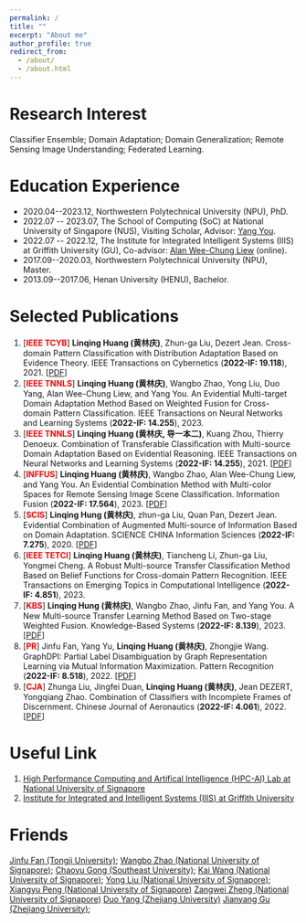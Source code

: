 ```yaml
---
permalink: /
title: ""
excerpt: "About me"
author_profile: true
redirect_from: 
  - /about/
  - /about.html
---
```


Research Interest
======
Classifier Ensemble; Domain Adaptation; Domain Generalization; Remote Sensing Image Understanding; Federated Learning.

Education Experience
======
- 2020.04--2023.12, Northwestern Polytechnical University (NPU), PhD.
- 2022.07 -- 2023.07, The School of Computing (SoC) at National University of Singapore (NUS), Visiting Scholar, Advisor: [Yang You](https://www.comp.nus.edu.sg/~youy/).
- 2022.07 -- 2022.12, The Institute for Integrated Intelligent Systems (IIIS) at Griffith University (GU), Co-advisor: [Alan Wee-Chung Liew](https://experts.griffith.edu.au/7401-alan-weechung-liew) (online).
- 2017.09--2020.03, Northwestern Polytechnical University (NPU), Master.
- 2013.09--2017.06, Henan University (HENU), Bachelor.

Selected Publications
=====
1. [**<font color="red">IEEE TCYB</font>**] **Linqing Huang (黄林庆)**, Zhun-ga Liu, Dezert Jean. Cross-domain Pattern Classification with Distribution Adaptation Based on Evidence Theory. IEEE Transactions on Cybernetics (**2022-IF: 19.118**), 2021. [[PDF](https://ieeexplore.ieee.org/document/9660783)]
2. [**<font color="red">IEEE TNNLS</font>**] **Linqing Huang (黄林庆)**, Wangbo Zhao, Yong Liu, Duo Yang, Alan Wee-Chung Liew, and Yang You. An Evidential Multi-target Domain Adaptation Method Based on Weighted Fusion for Cross-domain Pattern Classification. IEEE Transactions on Neural Networks and Learning Systems (**2022-IF: 14.255**), 2023.
3. [**<font color="red">IEEE TNNLS</font>**] **Linqing Huang (黄林庆, 导一本二)**, Kuang Zhou, Thierry Denoeux. Combination of Transferable Classification with Multi-source Domain Adaptation Based on Evidential Reasoning. IEEE Transactions on Neural Networks and Learning Systems (**2022-IF: 14.255**), 2021. [[PDF](https://ieeexplore.ieee.org/document/9108588)]
4. [**<font color="red">INFFUS</font>**] **Linqing Huang (黄林庆)**, Wangbo Zhao, Alan Wee-Chung Liew, and Yang You. An Evidential Combination Method with Multi-color Spaces for Remote Sensing Image Scene Classification. Information Fusion (**2022-IF: 17.564**), 2023. [[PDF](https://www.sciencedirect.com/science/article/abs/pii/S1566253522002743)]
5. [**<font color="red">SCIS</font>**] **Linqing Hung (黄林庆)**, zhun-ga Liu, Quan Pan, Dezert Jean. Evidential Combination of Augmented Multi-source of Information Based on Domain Adaptation. SCIENCE CHINA Information Sciences (**2022-IF: 7.275**), 2020. [[PDF](https://link.springer.com/article/10.1007/s11432-020-3080-3)]
6. [**<font color="red">IEEE TETCI</font>**] **Linqing Huang (黄林庆)**, Tiancheng Li, Zhun-ga Liu, Yongmei Cheng. A Robust Multi-source Transfer Classification Method Based on Belief Functions for Cross-domain Pattern Recognition. IEEE Transactions on Emerging Topics in Computational Intelligence (**2022-IF: 4.851**), 2023.
7. [**<font color="red">KBS</font>**] **Linqing Hung (黄林庆)**, Wangbo Zhao, Jinfu Fan, and Yang You. A New Multi-source Transfer Learning Method Based on Two-stage Weighted Fusion. Knowledge-Based Systems (**2022-IF: 8.139**), 2023. [[PDF](https://www.sciencedirect.com/science/article/abs/pii/S0950705122013296)]
8. [**<font color="red">PR</font>**] Jinfu Fan, Yang Yu, **Linqing Huang (黄林庆)**, Zhongjie Wang. GraphDPI: Partial Label Disambiguation by Graph Representation Learning via Mutual Information Maximization. Pattern Recognition (**2022-IF: 8.518**), 2022. [[PDF](https://www.sciencedirect.com/science/article/abs/pii/S0031320322006136)]
9. [**<font color="red">CJA</font>**] Zhunga Liu, Jingfei Duan, **Linqing Huang (黄林庆)**, Jean DEZERT, Yongqiang Zhao. Combination of Classifiers with Incomplete Frames of Discernment.  Chinese Journal of Aeronautics (**2022-IF: 4.061**), 2022. [[PDF](https://www.sciencedirect.com/science/article/pii/S1000936121001758)]

Useful Link
=====
1. [High Performance Computing and Artifical Intelligence (HPC-AI) Lab at National University of Signapore](https://ai.comp.nus.edu.sg/)
2. [Institute for Integrated and Intelligent Systems (IIIS) at Griffith University](https://www.griffith.edu.au/institute-integrated-intelligent-systems/our-researchers)

Friends
=====
[Jinfu Fan (Tongji University)](https://scholar.google.com/citations?user=iQtgOnsAAAAJ&hl=zh-CN&oi=ao); 
[Wangbo Zhao (National University of Signapore)](https://wangbo-zhao.github.io/); 
[Chaoyu Gong (Southeast University)](); 
[Kai Wang (National University of Signapore)](https://kaiwang960112.github.io/); 
[Yong Liu (National University of Signapore)](https://ai.comp.nus.edu.sg/people/yong/); 
[Xiangyu Peng (National University of Signapore)](https://scholar.google.com/citations?user=KRUTk7sAAAAJ&hl=zh-CN)
[Zangwei Zheng (National University of Signapore)](https://scholar.google.com/citations?user=FTqutJEAAAAJ&hl=zh-CN&oi=ao)
[Duo Yang (Zhejiang University)]()
[Jianyang Gu (Zhejiang University)](https://scholar.google.com/citations?user=8ZXbT18AAAAJ&hl=zh-CN);
